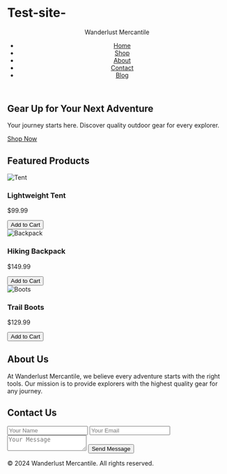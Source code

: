 # Test-site-
<!DOCTYPE html>
<html lang="en">
<head>
  <meta charset="UTF-8">
  <meta name="viewport" content="width=device-width, initial-scale=1.0">
  <title>Wanderlust Mercantile</title>
  <link rel="stylesheet" href="style.css">
</head>
<body>
  <header>
    <div class="logo">Wanderlust Mercantile</div>
    <nav>
      <ul>
        <li><a href="#home">Home</a></li>
        <li><a href="#shop">Shop</a></li>
        <li><a href="#about">About</a></li>
        <li><a href="#contact">Contact</a></li>
        <li><a href="#blog">Blog</a></li>
      </ul>
    </nav>
  </header>

  <section id="home" class="hero">
    <h1>Gear Up for Your Next Adventure</h1>
    <p>Your journey starts here. Discover quality outdoor gear for every explorer.</p>
    <a href="#shop" class="btn">Shop Now</a>
  </section>

  <section id="shop" class="shop">
    <h2>Featured Products</h2>
    <div class="products">
      <div class="product">
        <img src="images/tent.jpg" alt="Tent">
        <h3>Lightweight Tent</h3>
        <p>$99.99</p>
        <button>Add to Cart</button>
      </div>
      <div class="product">
        <img src="images/backpack.jpg" alt="Backpack">
        <h3>Hiking Backpack</h3>
        <p>$149.99</p>
        <button>Add to Cart</button>
      </div>
      <div class="product">
        <img src="images/boots.jpg" alt="Boots">
        <h3>Trail Boots</h3>
        <p>$129.99</p>
        <button>Add to Cart</button>
      </div>
    </div>
  </section>

  <section id="about" class="about">
    <h2>About Us</h2>
    <p>At Wanderlust Mercantile, we believe every adventure starts with the right tools. Our mission is to provide explorers with the highest quality gear for any journey.</p>
  </section>

  <section id="contact" class="contact">
    <h2>Contact Us</h2>
    <form>
      <input type="text" name="name" placeholder="Your Name" required>
      <input type="email" name="email" placeholder="Your Email" required>
      <textarea name="message" placeholder="Your Message" required></textarea>
      <button type="submit">Send Message</button>
    </form>
  </section>

  <footer>
    <p>© 2024 Wanderlust Mercantile. All rights reserved.</p>
  </footer>

  <script src="script.js"></script>
</body>
</html>
